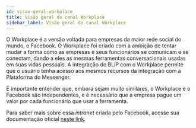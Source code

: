 ```yaml
---
id: visao-geral-workplace
title: Visão geral do canal Workplace
sidebar_label: Visão geral do canal Workplace
---
```


O Workplace é a versão voltada para empresas da maior rede social do mundo, o Facebook. O Workplace foi criado com a ambição de tentar mudar a forma como as empresas e seus funcionários se comunicam e se conectam, dando a eles as mesmas ferramentas conversacionais usadas em suas vidas pessoais. A integração do BLiP com o Workplace permite que o usuário tenha acesso aos mesmos recursos da integração com a Plataforma do Messenger.

É importante entender que, embora sejam muito similares, o Workplace e o Facebook são independentes, e é necessário que a empresa pague um valor por cada funcionário que usar a ferramenta.

Para saber mais sobre essa *intranet* criada pelo Facebook, acesse sua documentação oficial [neste link](https://developers.facebook.com/docs/workplace).

